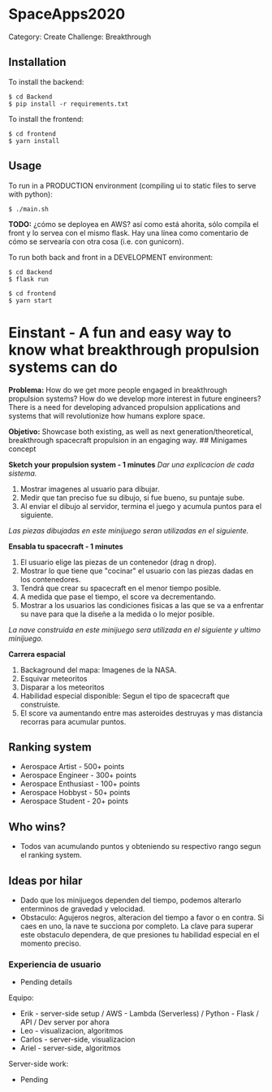# SpaceApps2020

Category: Create
Challenge: Breakthrough

## Installation

To install the backend:

```
$ cd Backend
$ pip install -r requirements.txt
```

To install the frontend:

```
$ cd frontend
$ yarn install
```

## Usage

To run in a PRODUCTION environment (compiling ui to static files to serve with python):

```
$ ./main.sh
```

**TODO:** ¿cómo se deployea en AWS? así como está ahorita, sólo compila el front y lo servea con el mismo flask. Hay una línea como comentario de cómo se servearía con otra cosa (i.e. con gunicorn).

To run both back and front in a DEVELOPMENT environment:

```
$ cd Backend
$ flask run
```

```
$ cd frontend
$ yarn start
```

# Einstant - A fun and easy way to know what breakthrough propulsion systems can do

**Problema:** How do we get more people engaged in breakthrough propulsion systems? 
How do we develop more interest in future engineers?
There is a need for developing advanced propulsion applications and systems that will revolutionize how humans explore space.

**Objetivo:** Showcase both existing, as well as next generation/theoretical, breakthrough spacecraft propulsion in an engaging way.
## Minigames concept

**Sketch your propulsion system - 1 minutes**
*Dar una explicacion de cada sistema.*
1. Mostrar imagenes al usuario para dibujar.
2. Medir que tan preciso fue su dibujo, si fue bueno, su puntaje sube.
3. Al enviar el dibujo al servidor, termina el juego y acumula puntos para el siguiente.

*Las piezas dibujadas en este minijuego seran utilizadas en el siguiente.*

**Ensabla tu spacecraft - 1 minutes**
1. El usuario elige las piezas de un contenedor (drag n drop).
2. Mostrar lo que tiene que "cocinar" el usuario con las piezas dadas en los contenedores.
3. Tendrá que crear su spacecraft en el menor tiempo posible.
4. A medida que pase el tiempo, el score va decrementando.
5. Mostrar a los usuarios las condiciones fisicas a las que se va a enfrentar su nave para que la diseñe a la medida o lo mejor posible.

*La nave construida en este minijuego sera utilizada en el siguiente y ultimo minijuego.*

**Carrera espacial**
1. Backaground del mapa: Imagenes de la NASA.
2. Esquivar meteoritos
3. Disparar a los meteoritos
4. Habilidad especial disponible: Segun el tipo de spacecraft que construiste.
5. El score va aumentando entre mas asteroides destruyas y mas distancia recorras para acumular puntos.

## Ranking system
- Aerospace Artist - 500+ points
- Aerospace Engineer - 300+ points
- Aerospace Enthusiast - 100+ points
- Aerospace Hobbyst - 50+ points
- Aerospace Student - 20+ points

## Who wins?
- Todos van acumulando puntos y obteniendo su respectivo rango segun el ranking system.

## Ideas por hilar
- Dado que los minijuegos dependen del tiempo, podemos alterarlo enterminos de gravedad y velocidad.
- Obstaculo: Agujeros negros, alteracion del tiempo a favor o en contra. Si caes en uno, la nave te succiona por completo.
    La clave para superar este obstaculo dependera, de que presiones tu habilidad especial en el momento preciso.

### Experiencia de usuario
- Pending details

Equipo:
- Erik - server-side setup / AWS - Lambda (Serverless) / Python - Flask / API / Dev server por ahora 
- Leo - visualizacion, algoritmos
- Carlos - server-side, visualizacion
- Ariel - server-side, algoritmos

Server-side work:
- Pending
